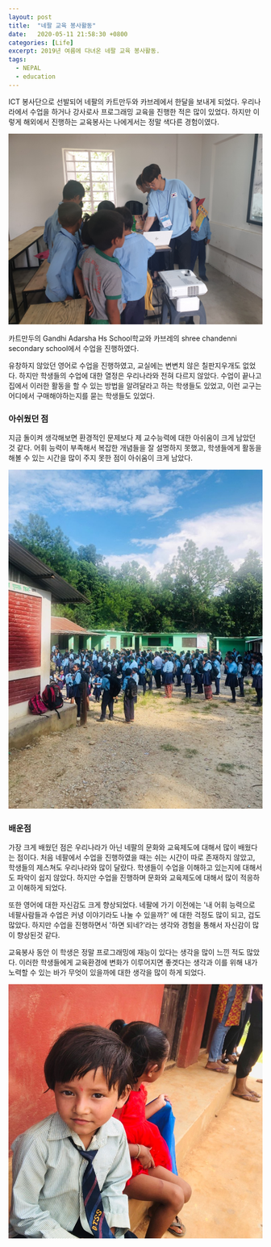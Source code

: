```yaml
---
layout: post
title:  "네팔 교육 봉사활동"
date:   2020-05-11 21:58:30 +0800
categories: [Life]
excerpt: 2019년 여름에 다녀온 네팔 교육 봉사활동.
tags:
  - NEPAL
  - education
---
```



 ICT 봉사단으로 선발되어 네팔의 카트만두와 카브레에서 한달을 보내게 되었다. 우리나라에서 수업을 하거나 강사로사 프로그래밍 교육을 진행한 적은 많이 있었다. 하지만 이렇게 해외에서 진행하는 교육봉사는 나에게서는 정말 색다른 경험이였다. 

![교육봉사1](/assets/images/posts/edu-volunteer/edu-volunteer1.jpg)
 
 카트만두의 Gandhi Adarsha Hs School학교와 카브레의 shree chandenni secondary school에서 수업을 진행하였다. 

 유창하지 않았던 영어로 수업을 진행하였고, 교실에는 변변치 않은 칠판지우개도 없었다. 하지만 학생들의 수업에 대한 열정은 우리나라와 전혀 다르지 않았다. 수업이 끝나고 집에서 이러한 활동을 할 수 있는 방법을 알려달라고 하는 학생들도 있었고, 이런 교구는 어디에서 구매해야하는지를 묻는 학생들도 있었다. 

### 아쉬웠던 점 
 지금 돌이켜 생각해보면 환경적인 문제보다 제 교수능력에 대한 아쉬움이 크게 남았던 것 같다. 어휘 능력이 부족해서 복잡한 개념들을 잘 설명하지 못했고, 학생들에게 활동을 해볼 수 있는 시간을 많이 주지 못한 점이 아쉬움이 크게 남았다.

![교육봉사1](/assets/images/posts/edu-volunteer/edu-volunteer3.jpg)

### 배운점

 가장 크게 배웠던 점은 우리나라가 아닌 네팔의 문화와 교육제도에 대해서 많이 배웠다는 점이다. 처음 네팔에서 수업을 진행하였을 때는 쉬는 시간이 따로 존재하지 않았고, 학생들의 제스쳐도 우리나라와 많이 달랐다. 학생들이 수업을 이해하고 있는지에 대해서도 파악이 쉽지 않았다. 하지만 수업을 진행하며 문화와 교육제도에 대해서 많이 적응하고 이해하게 되었다.

 또한 영어에 대한 자신감도 크게 향상되었다. 네팔에 가기 이전에는 '내 어휘 능력으로 네팔사람들과 수업은 커녕 이야기라도 나눌 수 있을까?' 에 대한 걱정도 많이 되고, 겁도 많았다. 하지만 수업을 진행하면서 '하면 되네?'라는 생각와 경험을 통해서 자신감이 많이 향상된것 같다.

 교육봉사 동안 이 학생은 정말 프로그래밍에 재능이 있다는 생각을 많이 느낀 적도 많았다. 이러한 학생들에게 교육환경에 변화가 이루어지면 좋겟다는 생각과 이를 위해 내가 노력할 수 있는 바가 무엇이 있을까에 대한 생각을 많이 하게 되었다. 

![교육봉사1](/assets/images/posts/edu-volunteer/edu-volunteer2.jpg)



